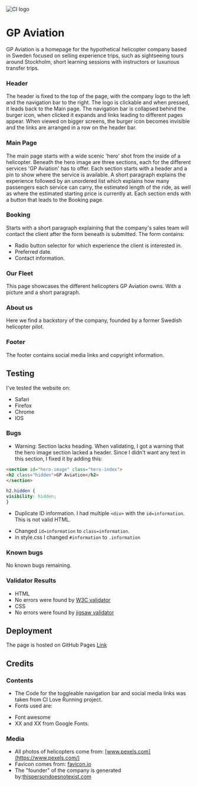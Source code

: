 ![CI logo](https://codeinstitute.s3.amazonaws.com/fullstack/ci_logo_small.png)

# GP Aviation
GP Aviation is a homepage for the hypothetical helicopter company based in Sweden focused on selling experience trips, such as sightseeing tours around Stockholm, short learning sessions with instructors or luxurious transfer trips.

### Header
The header is fixed to the top of the page, with the company logo to the left and the navigation bar to the right.
The logo is clickable and when pressed, it leads back to the Main page.
The navigation bar is collapsed behind the burger icon, when clicked it expands and links leading to different pages appear.
When viewed on bigger screens, the burger icon becomes invisible and the links are arranged in a row on the header bar.
### Main Page
The main page starts with a wide scenic 'hero' shot from the inside of a helicopter.
Beneath the hero image are three sections, each for the different services 'GP Aviation' has to offer.
Each section starts with a header and a pin to show where the service is available. A short paragraph explains the experience followed by an unordered list which explains how many passengers each service can carry, the estimated length of the ride, as well as where the estimated starting price is currently at. 
Each section ends with a button that leads to the Booking page.

### Booking
Starts with a short paragraph explaining that the company's sales team will contact the client after the form beneath is submitted.
The form contains:
- Radio button selector for which experience the client is interested in.
- Preferred date.
- Contact information.

### Our Fleet
This page showcases the different helicopters GP Aviation owns. With a picture and a short paragraph.
### About us
Here we find a backstory of the company, founded by a former Swedish helicopter pilot.
### Footer
The footer contains social media links and copyright information.
## Testing
I've tested the website on:
- Safari
- Firefox
- Chrome
- IOS
### Bugs
- Warning: Section lacks heading.
When validating, I got a warning that the hero image section lacked a header.
Since I didn't want any text in this section, I fixed it by adding this:
```html
<section id="hero-image" class="hero-index">
<h2 class="hidden">GP Aviation</h2>
</section>
```

```css
h2.hidden {
visibility: hidden;
}
```

- Duplicate ID information.
I had multiple `<div>` with the `id=information`. This is not valid HTML.
* Changed `id=information` to `class=information`.
* in style.css I changed `#information` to `.information`
### Known bugs
No known bugs remaining.
### Validator Results
* HTML
* No errors were found by [W3C validator](https://validator.w3.org)
* CSS
* No errors were found by [jigsaw validator](https://jigsaw.w3.org/css-validator/)
## Deployment
The page is hosted on GitHub Pages
[Link](https://dvudd.github.io/CI_PP1/)
## Credits
### Contents
- The Code for the toggleable navigation bar and social media links was taken from CI Love Running project.
- Fonts used are:
* Font awesome
* XX and XX from Google Fonts.
### Media
- All photos of helicopters come from: [www.pexels.com](https://www.pexels.com/)
- Favicon comes from: [favicon.io](https://favicon.io)
- The "founder" of the company is generated by:[thispersondoesnotexist.com](https://thispersondoesnotexist.com)